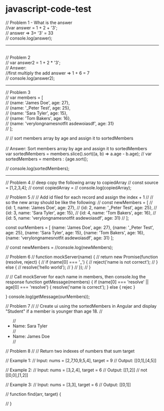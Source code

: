# javascript-code-test

// Problem 1 - What is the answer
<br /> 
//var answer = 1 + 2 + '3'; <br />
// answer =>  3+ '3' = 33 <br/>
// console.log(answer);

------------------------------------
<br/>
// Problem 2 <br />
// var answer2 = 1 + 2 * '3'; <br/>
// Answer: <br/>
//first multiply the add answer => 1 + 6 = 7<br/>
// console.log(answer2);

 -----------------------------------

// Problem 3 <br/>
// var members = [ <br/>
//   {name: 'James Doe', age: 27}, <br/>
//   {name: '_Peter Test', age: 25}, <br/>
//   {name: 'Sara Tyler', age: 15}, <br/>
//   {name: 'Tom Bakers', age: 16}, <br />
//   {name: 'verylongnamesnotfit asdewoiasdf', age: 31} <br/>
// ]; <br/>

// // sort members array by age and assign it to sortedMembers <br />
<br /> 
// Answer: Sort members array by age and assign it to sortedMembers <br/>
var sortedMembers = members.slice().sort((a, b) => a.age - b.age);
// var sortedMembers = members : {age.sort(); <br />

// console.log(sortedMembers);

----------------------------------

// Problem 4
// deep copy the following array to copiedArray
// const source = [1,2,3,4];
// const copiedArray =
// console.log(copiedArray);


// Problem 5
// // Add id filed for each record and assign the index + 1
// // so the new array should be like the following:
// const newMembers = [
//   {id: 1, name: 'James Doe', age: 27},
//   {id: 2, name: '_Peter Test', age: 25},
//   {id: 3, name: 'Sara Tyler', age: 15},
//   {id: 4, name: 'Tom Bakers', age: 16},
//   {id: 5, name: 'verylongnamesnotfit asdewoiasdf', age: 31}
// ];

const ourMembers = [
  {name: 'James Doe', age: 27},
  {name: '_Peter Test', age: 25},
  {name: 'Sara Tyler', age: 15},
  {name: 'Tom Bakers', age: 16},
  {name: 'verylongnamesnotfit asdewoiasdf', age: 31}
];

// const newMembers = 
//console.log(newMembers);
 


// Problem 6
// function mockServer(name) {
//     return new Promise(function (resolve, reject) {
//         if (name[0] === '_') {
//             reject('name is not correct');
//         } else {
//             resolve('hello world');
//         }
//     });
// }

// // Call mockServer for each name in members, then console.log the response
function getMessage(members) {
  if (name[0] === 'resolve' || age[0] === 'resolve') {
    resolve('name is correct');
  } else {
    rejec
  }
 
}
console.log(getMessage(ourMembers));

 
// Problem 7
// // Create ui using the sortedMembers in Angular and display "Student" if a member is younger than age 18.
// <ul>
//   <li>Name: Sara Tyler</li>
//   <li>Name: James Doe</li>
// </ul>


 

 
// Problem 8
// // Return two indexes of numbers that sum target

// Example 1:
// Input: nums = [2,7,10,9,5,4], target = 9
// Output: [[0,1],[4,5]]

// Example 2:
// Input: nums = [3,2,4], target = 6
// Output: [[1,2]] // not [[0,0],[1,2]]

// Example 3:
// Input: nums = [3,3], target = 6
// Output: [[0,1]]

// function find(arr, target) {
 

// }
